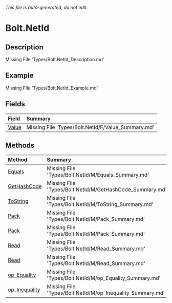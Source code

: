 *This file is auto-generated, do not edit.*

# Bolt.NetId
## Description
Missing File 'Types/Bolt.NetId_Description.md'
## Example
Missing File 'Types/Bolt.NetId_Example.md'
## Fields
| Field | Summary |
|:-----|:--------|
|[Value](Bolt.NetId/F/Value.md)|Missing File 'Types/Bolt.NetId/F/Value_Summary.md'|
## Methods
| Method | Summary |
|:-----|:--------|
|[Equals](Bolt.NetId/M/Equals.md)|Missing File 'Types/Bolt.NetId/M/Equals_Summary.md'|
|[GetHashCode](Bolt.NetId/M/GetHashCode.md)|Missing File 'Types/Bolt.NetId/M/GetHashCode_Summary.md'|
|[ToString](Bolt.NetId/M/ToString.md)|Missing File 'Types/Bolt.NetId/M/ToString_Summary.md'|
|[Pack](Bolt.NetId/M/Pack.md)|Missing File 'Types/Bolt.NetId/M/Pack_Summary.md'|
|[Pack](Bolt.NetId/M/Pack.md)|Missing File 'Types/Bolt.NetId/M/Pack_Summary.md'|
|[Read](Bolt.NetId/M/Read.md)|Missing File 'Types/Bolt.NetId/M/Read_Summary.md'|
|[Read](Bolt.NetId/M/Read.md)|Missing File 'Types/Bolt.NetId/M/Read_Summary.md'|
|[op_Equality](Bolt.NetId/M/op_Equality.md)|Missing File 'Types/Bolt.NetId/M/op_Equality_Summary.md'|
|[op_Inequality](Bolt.NetId/M/op_Inequality.md)|Missing File 'Types/Bolt.NetId/M/op_Inequality_Summary.md'|
